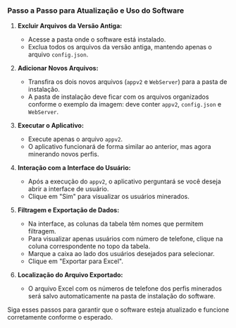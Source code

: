### Passo a Passo para Atualização e Uso do Software

1. **Excluir Arquivos da Versão Antiga:**
   - Acesse a pasta onde o software está instalado.
   - Exclua todos os arquivos da versão antiga, mantendo apenas o arquivo `config.json`.

2. **Adicionar Novos Arquivos:**
   - Transfira os dois novos arquivos (`appv2` e `WebServer`) para a pasta de instalação.
   - A pasta de instalação deve ficar com os arquivos organizados conforme o exemplo da imagem: deve conter `appv2`, `config.json` e `WebServer`.

3. **Executar o Aplicativo:**
   - Execute apenas o arquivo `appv2`.
   - O aplicativo funcionará de forma similar ao anterior, mas agora minerando novos perfis.

4. **Interação com a Interface do Usuário:**
   - Após a execução do `appv2`, o aplicativo perguntará se você deseja abrir a interface de usuário.
   - Clique em "Sim" para visualizar os usuários minerados.

5. **Filtragem e Exportação de Dados:**
   - Na interface, as colunas da tabela têm nomes que permitem filtragem.
   - Para visualizar apenas usuários com número de telefone, clique na coluna correspondente no topo da tabela.
   - Marque a caixa ao lado dos usuários desejados para selecionar.
   - Clique em "Exportar para Excel".

6. **Localização do Arquivo Exportado:**
   - O arquivo Excel com os números de telefone dos perfis minerados será salvo automaticamente na pasta de instalação do software.

Siga esses passos para garantir que o software esteja atualizado e funcione corretamente conforme o esperado.
